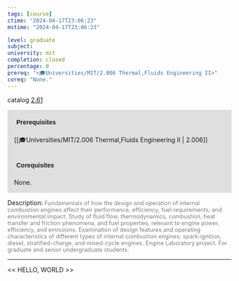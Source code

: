 ```yaml
---
tags: [course]
ctime: "2024-04-17T23:06:23"
mstime: "2024-04-17T23:06:23"

level: graduate
subject: 
university: mit
completion: closed
percentage: 0
prereq: "<🎓Universities/MIT/2.006 Thermal,Fluids Engineering II>"
coreq: "None."
---
```


catalog [2.61](http://student.mit.edu/catalog/m2b.html#2.61)

<span style="display: block; padding: 15px; background-color: rgb(100, 100, 100, 0.2);"><font id="m_prereq1890_0" style="display: block; font-family: Arial, sans-serif; font-weight: bold; padding: 5px">Prerequisites</font><br><span id="prereq1890_0">[[🎓Universities/MIT/2.006 Thermal,Fluids Engineering II | 2.006]]</span></span>
<span style="display: block; padding: 15px; background-color: rgb(100, 100, 100, 0.2);"><font id="m_coreq1890_0" style="display: block; font-family: Arial, sans-serif; font-weight: bold; padding: 5px">Corequisites</font><br><span id="coreq1890_0">None.</span></span>

<font style="">Description:</font>
<font style="color: grey; font-size: 0.8rem;">Fundamentals of how the design and operation of internal combustion engines affect their performance, efficiency, fuel requirements, and environmental impact.  Study of fluid flow, thermodynamics, combustion, heat transfer and friction phenomena, and fuel properties, relevant to engine power, efficiency, and emissions.  Examination of design features and operating characteristics of different types of internal combustion engines:  spark-ignition, diesel, stratified-charge, and mixed-cycle engines.  Engine Laboratory project.  For graduate and senior undergraduate students.</font>



---

<< HELLO, WORLD >>
